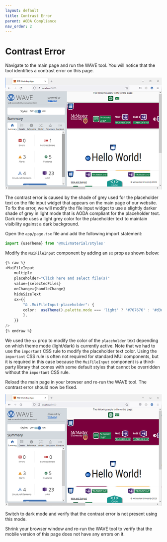```yaml
---
layout: default
title: Contrast Error
parent: AODA Compliance
nav_order: 2
---
```


# Contrast Error

Navigate to the main page and run the WAVE tool. You will notice that the tool identifies a contrast error on this page. 

![contrast-error](assets/img/contrast-error.png)

The contrast error is caused by the shade of grey used for the placeholder text on the file input widget that appears on the main page of our website. To fix the error, we will modify the file input widget to use a slightly darker shade of grey in light mode that is AODA compliant for the placeholder text. Dark mode uses a light grey color for the placeholder text to maintain visibility against a dark background.

Open the `app/page.tsx` file and add the following import statement:
```ts
import {useTheme} from '@mui/material/styles'
```
Modify the `MuiFileInput` component by adding an `sx` prop as shown below:
```ts
{% raw %}
<MuiFileInput  
	multiple  
	placeholder="Click here and select file(s)"  
	value={selectedFiles}  
	onChange={handleChange}  
	hideSizeText  
	sx={{  
		"& .MuiFileInput-placeholder": {  
		color:  useTheme().palette.mode === 'light' ? '#767676' : '#d3d3d3' + '!important', 
		},  
	}}  
/>
{% endraw %}
```

We used the `sx` prop to modify the color of the `placeholder` text depending on which theme mode (light/dark) is currently active. Note that we had to use the `important` CSS rule to modify the placeholder text color. Using the `important` CSS rule is often not required for standard MUI components, but it is required in this case because the `MuiFileInput` component is a third-party library that comes with some default styles that cannot be overridden without the  `important` CSS rule. 

Reload the main page in your browser and re-run the WAVE tool. The contrast error should now be fixed.

![contrast-error-fixed](assets/img/contrast-error-fixed.png)

Switch to dark mode and verify that the contrast error is not present using this mode. 

Shrink your browser window and re-run the WAVE tool to verify that the mobile version of this page does not have any errors on it. 